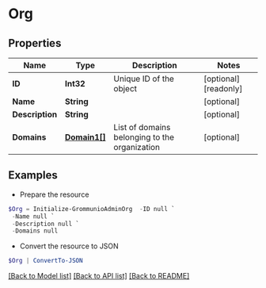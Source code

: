 # Org
## Properties

Name | Type | Description | Notes
------------ | ------------- | ------------- | -------------
**ID** | **Int32** | Unique ID of the object | [optional] [readonly] 
**Name** | **String** |  | [optional] 
**Description** | **String** |  | [optional] 
**Domains** | [**Domain1[]**](Domain1.md) | List of domains belonging to the organization | [optional] 

## Examples

- Prepare the resource
```powershell
$Org = Initialize-GrommunioAdminOrg  -ID null `
 -Name null `
 -Description null `
 -Domains null
```

- Convert the resource to JSON
```powershell
$Org | ConvertTo-JSON
```

[[Back to Model list]](../README.md#documentation-for-models) [[Back to API list]](../README.md#documentation-for-api-endpoints) [[Back to README]](../README.md)

